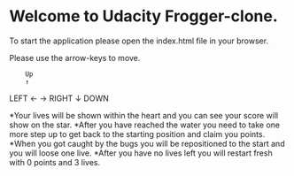 ﻿
Welcome to Udacity Frogger-clone.
=====================================================


To start the application please open the index.html file in your browser.


Please use the arrow-keys to move.

		Up
		↑
LEFT  ←   →		RIGHT
		↓
		DOWN

*Your lives will be shown within the heart and you can see your score will show 
on the star.
*After you have reached the water you need to take one more step up to get back to 
the starting position and claim you points.
*When you got caught by the bugs you will be repositioned to the start  and you will 
loose one live.
*After  you have no lives left you will restart fresh with 0 points and 3 lives.


